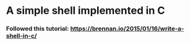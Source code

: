 
# A simple shell implemented in C

### Followed this tutorial: https://brennan.io/2015/01/16/write-a-shell-in-c/



